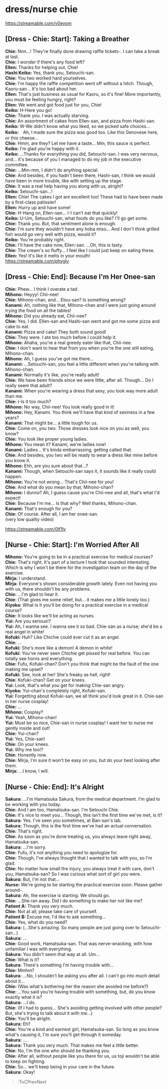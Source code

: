 
dress/nurse chie
================
https://streamable.com/v0eyom

  

## [Dress - Chie: Start]: Taking a Breather
**Chie:** Nnn...\! They're finally done drawing raffle tickets-. I can take a break at last.  
**Chie:** I wonder if there's any food left?  
**Ellen:** Thanks for helping out, Chie\!  
**Hashi Keiko:** Yes, thank you, Setouchi-san.  
**Chie:** You two worked hard yourselves.  
**Chie:** I'm happy the raffle competition went off without a hitch. Though, Kaoru-san... It's too bad about her.  
**Ellen:** That's just business as usual for Kaoru, so it's fine\! More importantly, you must be feeling hungry, right?  
**Ellen:** We went and got food just for you, Chie\!  
**Keiko:** H-Here you go\!  
**Chie:** Thank you. I was actually starving.  
**Chie:** An assortment of cakes from Ellen-san, and pizza from Hashi-san.  
**Keiko:** W-We didn't know what you liked, so we picked safe choices...  
**Keiko:**　Ah, I made sure the pizza was good too. Like this Genovese here, or this cheese...  
**Chie:** Hmm, are they? Let me have a taste... Mm, this sauce is perfect.  
**Keiko:** I'm glad you're happy with it.  
**Keiko:** ...Thanks for everything you did, Setouchi-san. I was very nervous, and... it's because of you I managed to do my job in the executive committee.  
**Chie:** ...Mm-mm, I didn't do anything special.  
**Chie:** And besides, if you hadn't been there, Hashi-san, I think we would have been in more trouble, like with setting up the stage.  
**Chie:** It was a real help having you along with us, alright?  
**Keiko:** Setouchi-san...\!  
**Ellen:** Chie\! The cakes I got are excellent too\! These had to have been made by a first-class patissier\!  
**Ellen:** Hurry up and have some\!  
**Chie:** H-Hang on, Ellen-san... I-I can't eat that quickly\!  
**Keiko:** U-Um, Setouchi-san, what foods do you like? I'll go get some.  
**Chie:** Thank you. But, that sentiment alone is enough.  
**Chie:** I'm sure they wouldn't have any hoba miso... And I don't think grilled fish would go very well with pizza, would it?  
**Keiko:** You're probably right.  
**Chie:** I'll have the cake now, Ellen-san. ...Oh, this is tasty.  
**Chie:** The cream's so fluffy... I feel like I could just keep on eating these.  
**Ellen:** Yes\! It's like it melts in your mouth\!  
https://streamable.com/phvglv

  

## [Dress - Chie: End]: Because I'm Her Onee-san
**Chie:** Phew... I think I overate a tad.  
**Mihono:** Heyyy\! Chii-nee\!  
**Chie:** Mihono-chan, and... Etou-san? Is something wrong?  
**Kanami:** Ah, nothing like that, Mihono-chan and I were just going around trying the food on all the tables\!  
**Mihono:** Did you already eat, Chii-nee?  
**Chie:** Yes, I did. Ellen-san and Hashi-san went and got me some pizza and cake to eat.  
**Kanami:** Pizza and cake\! They both sound good\!  
**Chie:** They were. I ate too much before I could help it.  
**Mihono:** Ahaha, you're a real greedy eater like that, Chii-nee.  
**Chie:** I don't want to hear that from you when you're the one still eating, Mihono-chan.  
**Mihono:** Ah, I guess you've got me there...  
**Kanami:** ...Setouchi-san, you feel a little different when you're talking with Mihono-chan.  
**Kanami:** Normally it's like, you're really adult\!  
**Chie:** We have been friends since we were little, after all. Though... Do I really seem that adult?  
**Kanami:** When you're wearing a dress that sexy, you look way more adult than me.  
**Chie:** I-Is it too much?  
**Mihono:** No way, Chii-nee\! You look really good in it\!  
**Mihono:** Hey, Kanami. You think we'll have that kind of sexiness in a few years?  
**Kanami:** That might be... a little tough for us.  
**Chie:** Come on, you two. Those dresses look nice on you as well, you know?  
**Chie:** You look like proper young ladies.  
**Mihono:** You mean it? Kanami, we're ladies now\!  
**Kanami:** Ladies... It's kinda embarrassing, getting called that.  
**Chie:** And besides, you two will be ready to wear a dress like mine before you know it.  
**Mihono:** Ehh, are you sure about that...?  
**Kanami:** Though, when Setouchi-san says it, it sounds like it really could happen.  
**Mihono:** You're not wrong... That's Chii-nee for you\!  
**Chie:** And what do you mean by that, Mihono-chan?  
**Mihono:** I dunno? Ah, I guess cause you're Chii-nee and all, that's what I'd expect\!  
**Chie:** Because I'm me... Is that why? Well thanks, Mihono-chan.  
**Kanami:** That's enough for you?  
**Chie:** Of course. After all, I am her onee-san.  
(very low quality video)

  
https://streamable.com/0lf1lv

  

## [Nurse - Chie: Start]: I'm Worried After All
**Mihono:** You're going to be in a practical exercise for medical courses?  
**Chie:** That's right. It's part of a lecture I took that sounded interesting. Which is why I won't be there for the investigation team on the day of the exercise.  
**Mirja:** I understand.  
**Mirja:** Everyone's shown considerable growth lately. Even not having you with us, there shouldn't be any problems.  
**Chie:** ...I'm glad to hear it.  
**Chie:** (That gives me some relief, but... it makes me a little lonely too.)  
**Kiyoka:** What is it you'll be doing for a practical exercise in a medical course?  
**Chie:** It looks like we'll be acting as nurses.  
**Yui:** Are you serious\!\?  
**Yui:** Ah, I wanna see. I wanna see it so bad. Chie-san as a nurse; she'd be a real angel in white\!  
**Kofuki:** Huh? Like Chichie could ever cut it as an angel.  
**Chie:** ...  
**Kofuki:** She's more like a demon\! A demon in white\!  
**Kofuki:** You've never seen Chichie get pissed for real before. You can totally see horns and everything.  
**Chie:** Fufu, Kofuki-chan? Don't you think that might be the fault of the one making me upset?  
**Kofuki:** See, look at her\! She's freaky as hell, right\!  
**Chie:** Kofuki-chan? Get on your knees.  
**Yui:** Look, that's what you get for making Chie-san angry.  
**Kiyoka:** Yui-chan's completely right, Kofuki-san.  
**Yui:** Forgetting about Kofuki-san, we all think you'd look great in it. Chie-san in her nurse cosplay\!  
**Chie:** ...  
**Mihono:** Cosplay?  
**Yui:** Yeah, Mihono-chan\!  
**Yui:** Must be so nice, Chie-san in nurse cosplay\! I want her to nurse me gently inside and out\!  
**Chie:** Yui-chan?  
**Yui:** Yes, Chie-san\!  
**Chie:** On your knees.  
**Yui:** Why me too\!\?  
**Chie:** Honestly now.  
**Chie:** Mirja, I'm sure it won't be easy on you, but do your best looking after them.  
**Mirja:** ...I know, I will.  

## [Nurse - Chie: End]: It's Alright
**Sakura:** ...I'm Hamatsuka Sakura, from the medical department. I'm glad to be working with you today.  
**Chie:** And I am too, Hamatsuka-san. I'm Setouchi Chie.  
**Chie:** It's nice to meet you... Though, this isn't the first time we've met, is it?  
**Sakura:** Yes. I've seen you sometimes, at Ban-san's lab.  
**Sakura:** Though, this is the first time we've had an actual conversation.  
**Chie:** That's right.  
**Chie:** As soon as you're done treating us, you always leave right away, Hamatsuka-san.  
**Sakura:** ...I'm sorry.  
**Chie:** Fufu, it's not anything you need to apologize for.  
**Chie:** Though, I've always thought that I wanted to talk with you, so I'm glad.  
**Chie:** No matter how small the injury, you always treat it with care, don't you, Hamatsuka-san? So I was curious what sort of girl you were.  
**Sakura:** But, I'm not that...  
**Nurse:** We're going to be starting the practical exercise soon. Please gather around-.  
**Sakura:** Ah, the exercise is starting. We should go.  
**Chie:** ...She ran away. Did I do something to make her not like me?  
**Patient A:** Thank you very much.  
**Chie:** Not at all; please take care of yourself.  
**Patient B:** Excuse me, I'd like to ask something...  
**Chie:** Yes, what do you need?  
**Sakura:** (...She's amazing. So many people are just going over to Setouchi-san...)  
**Sakura:** ...  
**Chie:** Good work, Hamatsuka-san. That was nerve-wracking, with how unfamiliar I was with everything.  
**Sakura:** You didn't seem that way at all. Um...  
**Chie:** What is it?  
**Sakura:** There's something I'm having trouble with...  
**Chie:** Mmhm?  
**Sakura:** ...No, I shouldn't be asking you after all. I can't go into much detail about it...  
**Chie:** (Was what's bothering her the reason she avoided me before?)  
**Chie:** ...You said you're having trouble with something, but, do you know exactly what it is?  
**Sakura:** ...I do.  
**Chie:** (If I had to guess... She's avoiding getting involved with other people? But, she's trying to talk about it with me...)  
**Chie:** You'll be alright.  
**Sakura:** Eh?  
**Chie:** You're a kind and earnest girl, Hamatsuka-san. So long as you know what's causing it, I'm sure you'll get through it someday.  
**Sakura:** ...  
**Sakura:** Thank you very much. That makes me feel a little better.  
**Chie:** No, I'm the one who should be thanking you.  
**Chie:** After all, without people like you there for us, us toji wouldn't be able to keep on fighting.  
**Chie:** So... we'll keep being in your care in the future.  
**Sakura:** Okay\!  
> :ToCPrevNext